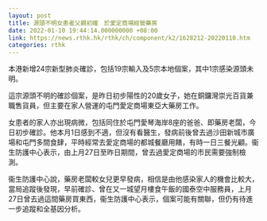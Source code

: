 ```yaml
---
layout: post
title: 源頭不明女患者父親初確　於愛定商場經營藥房
date: 2022-01-10 19:44:14.000000000 +08:00
link: https://news.rthk.hk/rthk/ch/component/k2/1628212-20220110.htm
categories: rthk
---
```


本港新增24宗新型肺炎確診，包括19宗輸入及5宗本地個案，其中1宗感染源頭未明。

這宗源頭不明的確診個案，是昨日初步陽性的20歲女子，她在銅鑼灣崇光百貨兼職售貨員，但主要在家人營運的屯門愛定商場東亞大藥房工作。

女患者的家人亦出現病微，包括同住於屯門愛琴海岸8座的爸爸、即藥房老闆，今日初步確診。他本月1日感到不適，但沒有看醫生，發病前後曾去過沙田新城市廣場和屯門多間食肆，平時經常去愛定商場的都城餐廳用饍，有時一日三餐光顧。衞生防護中心表示，由上月27日至昨日期間，曾去過愛定商場的市民需要強制檢測。

衞生防護中心說，藥房老闆較女兒更早發病，相信是由他感染家人的機會比較大，當局追蹤後發現，早前確診、曾在又一城望月樓食午飯的國泰空中服務員，上月27日曾去過這間藥房買東西，衞生防護中心表示，個案可能有關聯，但仍有待進一步追蹤和全基因分析。
